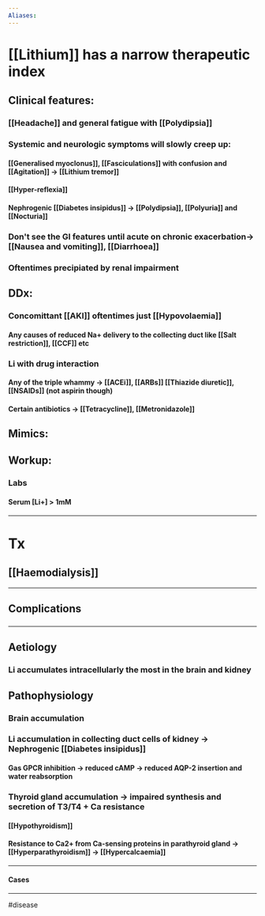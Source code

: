 ```yaml
---
Aliases:
---
```

# [[Lithium]] has a narrow therapeutic index 
## Clinical features:
### [[Headache]] and general fatigue with [[Polydipsia]]
### Systemic and neurologic symptoms will slowly creep up:
#### [[Generalised myoclonus]], [[Fasciculations]] with confusion and [[Agitation]] -> [[Lithium tremor]]
#### [[Hyper-reflexia]]
#### Nephrogenic [[Diabetes insipidus]] -> [[Polydipsia]], [[Polyuria]] and [[Nocturia]]
### Don't see the GI features until acute on chronic exacerbation-> [[Nausea and vomiting]], [[Diarrhoea]]

### Oftentimes precipiated by renal impairment 
## DDx:
### Concomittant [[AKI]] oftentimes just [[Hypovolaemia]]
#### Any causes of reduced Na+ delivery to the collecting duct like [[Salt restriction]], [[CCF]] etc
### Li with drug interaction
#### Any of the triple whammy -> [[ACEi]], [[ARBs]] [[Thiazide diuretic]], [[NSAIDs]] (not aspirin though)
#### Certain antibiotics -> [[Tetracycline]], [[Metronidazole]]
## Mimics:
###
## Workup:
### Labs
#### Serum [Li+] > 1mM


---
# Tx
## [[Haemodialysis]]

---
## Complications
###

---
## Aetiology
### Li accumulates intracellularly the most in the brain and kidney 

## Pathophysiology
### Brain accumulation
### Li accumulation in collecting duct cells of kidney -> Nephrogenic [[Diabetes insipidus]]
#### Gas GPCR inhibition -> reduced cAMP -> reduced AQP-2 insertion and water reabsorption
### Thyroid gland accumulation -> impaired synthesis and secretion of T3/T4 + Ca resistance 
#### [[Hypothyroidism]]
#### Resistance to Ca2+ from Ca-sensing proteins in parathyroid gland -> [[Hyperparathyroidism]] -> [[Hypercalcaemia]]

---
#### Cases


---
#disease 